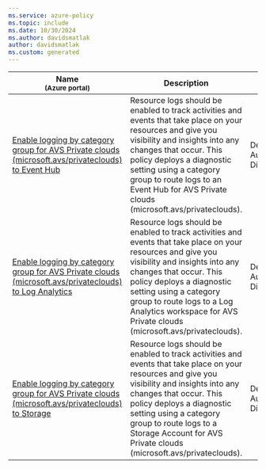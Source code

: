 ```yaml
---
ms.service: azure-policy
ms.topic: include
ms.date: 10/30/2024
ms.author: davidsmatlak
author: davidsmatlak
ms.custom: generated
---
```


|Name<br /><sub>(Azure portal)</sub> |Description |Effect(s) |Version<br /><sub>(GitHub)</sub> |
|---|---|---|---|
|[Enable logging by category group for AVS Private clouds (microsoft.avs/privateclouds) to Event Hub](https://portal.azure.com/#blade/Microsoft_Azure_Policy/PolicyDetailBlade/definitionId/%2Fproviders%2FMicrosoft.Authorization%2FpolicyDefinitions%2F73fb42d8-b57f-41cd-a840-8f4dedb1dd27) |Resource logs should be enabled to track activities and events that take place on your resources and give you visibility and insights into any changes that occur. This policy deploys a diagnostic setting using a category group to route logs to an Event Hub for AVS Private clouds (microsoft.avs/privateclouds). |DeployIfNotExists, AuditIfNotExists, Disabled |[1.2.0](https://github.com/Azure/azure-policy/blob/master/built-in-policies/policyDefinitions/Monitoring/DS_EH_avs-privateclouds_DINE.json) |
|[Enable logging by category group for AVS Private clouds (microsoft.avs/privateclouds) to Log Analytics](https://portal.azure.com/#blade/Microsoft_Azure_Policy/PolicyDetailBlade/definitionId/%2Fproviders%2FMicrosoft.Authorization%2FpolicyDefinitions%2F69ab8bfc-dc5b-443d-93a7-7531551dec66) |Resource logs should be enabled to track activities and events that take place on your resources and give you visibility and insights into any changes that occur. This policy deploys a diagnostic setting using a category group to route logs to a Log Analytics workspace for AVS Private clouds (microsoft.avs/privateclouds). |DeployIfNotExists, AuditIfNotExists, Disabled |[1.1.0](https://github.com/Azure/azure-policy/blob/master/built-in-policies/policyDefinitions/Monitoring/DS_LA_avs-privateclouds_DINE.json) |
|[Enable logging by category group for AVS Private clouds (microsoft.avs/privateclouds) to Storage](https://portal.azure.com/#blade/Microsoft_Azure_Policy/PolicyDetailBlade/definitionId/%2Fproviders%2FMicrosoft.Authorization%2FpolicyDefinitions%2F50cebe4c-8021-4f07-bcb2-6c80622444a9) |Resource logs should be enabled to track activities and events that take place on your resources and give you visibility and insights into any changes that occur. This policy deploys a diagnostic setting using a category group to route logs to a Storage Account for AVS Private clouds (microsoft.avs/privateclouds). |DeployIfNotExists, AuditIfNotExists, Disabled |[1.1.0](https://github.com/Azure/azure-policy/blob/master/built-in-policies/policyDefinitions/Monitoring/DS_ST_avs-privateclouds_DINE.json) |
